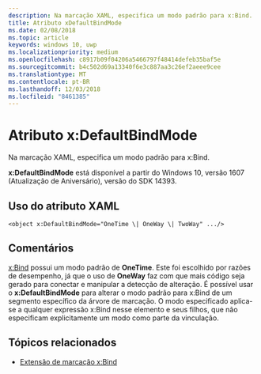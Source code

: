 ```yaml
---
description: Na marcação XAML, especifica um modo padrão para x:Bind.
title: Atributo xDefaultBindMode
ms.date: 02/08/2018
ms.topic: article
keywords: windows 10, uwp
ms.localizationpriority: medium
ms.openlocfilehash: c8917b09f04206a5466797f48414defeb35baf5e
ms.sourcegitcommit: b4c502d69a13340f6e3c887aa3c26ef2aeee9cee
ms.translationtype: MT
ms.contentlocale: pt-BR
ms.lasthandoff: 12/03/2018
ms.locfileid: "8461385"
---
```

# <a name="xdefaultbindmode-attribute"></a>Atributo x:DefaultBindMode

Na marcação XAML, especifica um modo padrão para x:Bind.

**x:DefaultBindMode** está disponível a partir do Windows 10, versão 1607 (Atualização de Aniversário), versão do SDK 14393.

## <a name="xaml-attribute-usage"></a>Uso do atributo XAML

``` syntax
<object x:DefaultBindMode="OneTime \| OneWay \| TwoWay" .../>
```

## <a name="remarks"></a>Comentários

[x:Bind](x-bind-markup-extension.md) possui um modo padrão de **OneTime**. Este foi escolhido por razões de desempenho, já que o uso de **OneWay** faz com que mais código seja gerado para conectar e manipular a detecção de alteração. É possível usar o **x:DefaultBindMode** para alterar o modo padrão para x:Bind de um segmento específico da árvore de marcação. O modo especificado aplica-se a qualquer expressão x:Bind nesse elemento e seus filhos, que não especificam explicitamente um modo como parte da vinculação.

## <a name="related-topics"></a>Tópicos relacionados

* [Extensão de marcação x:Bind](x-bind-markup-extension.md)
